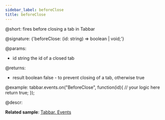 ```yaml
---
sidebar_label: beforeClose
title: beforeClose
---          
```


@short: fires before closing a tab in Tabbar

@signature: {'beforeClose: (id: string) => boolean | void;'}

@params:
- id 		string		the id of a closed tab

@returns:
- result	boolean		false - to prevent closing of a tab, otherwise true
<!-- boolean | void; ??? -->

@example:
tabbar.events.on("BeforeClose", function(id){
    // your logic here
    return true;
});



@descr:

**Related sample**: [Tabbar. Events](https://snippet.dhtmlx.com/dld2qo1m)

